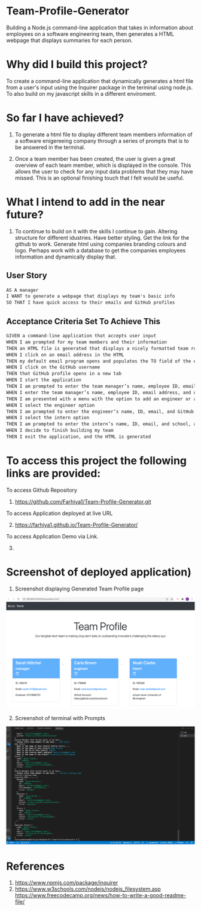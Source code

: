 # Team-Profile-Generator

Building a Node.js command-line application that takes in information about employees on a software engineering team, then generates a HTML webpage that displays summaries for each person.

# Why did I build this project?

To create a command-line application that dynamically generates a html file from a user's input using the Inquirer package in the terminal using node.js. To also build on my javascript skills in a different enviroment.

# So far I have achieved?

1. To generate a html file to display different team members information of a software enigereeing company through a series of prompts that is to be answered in the terminal.

2. Once a team member has been created, the user is given a great overview of each team member, which is displayed in the console. This allows the user to check for any input data problems that they may have missed. This is an optional finishing touch that I felt would be useful.

# What I intend to add in the near future?

1. To continue to build on it with the skills I continue to gain. Altering structure for different idustries. Have better styling. Get the link for the github to work. Generate html using companies branding colours and logo. Perhaps work with a database to get the companies employees information and dynamically display that.

## User Story

```md
AS A manager
I WANT to generate a webpage that displays my team's basic info
SO THAT I have quick access to their emails and GitHub profiles
```

## Acceptance Criteria Set To Achieve This

```md
GIVEN a command-line application that accepts user input
WHEN I am prompted for my team members and their information
THEN an HTML file is generated that displays a nicely formatted team roster based on user input
WHEN I click on an email address in the HTML
THEN my default email program opens and populates the TO field of the email with the address
WHEN I click on the GitHub username
THEN that GitHub profile opens in a new tab
WHEN I start the application
THEN I am prompted to enter the team manager’s name, employee ID, email address, and office number
WHEN I enter the team manager’s name, employee ID, email address, and office number
THEN I am presented with a menu with the option to add an engineer or an intern or to finish building my team
WHEN I select the engineer option
THEN I am prompted to enter the engineer’s name, ID, email, and GitHub username, and I am taken back to the menu
WHEN I select the intern option
THEN I am prompted to enter the intern’s name, ID, email, and school, and I am taken back to the menu
WHEN I decide to finish building my team
THEN I exit the application, and the HTML is generated
```

# To access this project the following links are provided:

To access Github Repository

1. https://github.com/Farhiya1/Team-Profile-Generator.git

To access Application deployed at live URL

2. https://farhiya1.github.io/Team-Profile-Generator/

To access Application Demo via Link.

3.

# Screenshot of deployed application)

1. Screenshot displaying Generated Team Profile page

![Screenshot of completed application](./Images/Screenshot1-GeneratedHTML.png)

2. Screenshot of terminal with Prompts

![Screenshot of completed application](./Images/Screenshot2-PromptsInTerminal.png)

# References

1. https://www.npmjs.com/package/inquirer
2. https://www.w3schools.com/nodejs/nodejs_filesystem.asp
   https://www.freecodecamp.org/news/how-to-write-a-good-readme-file/
